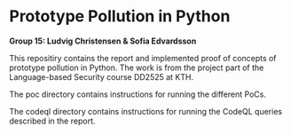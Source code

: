 # Prototype Pollution in Python

**Group 15: Ludvig Christensen & Sofia Edvardsson**

This repositiry contains the report and implemented proof of concepts of prototype pollution in Python. The work is from the project part of the Language-based Security course DD2525 at KTH.

The poc directory contains instructions for running the different PoCs.

The codeql directory contains instructions for running the CodeQL queries described in the report.
